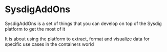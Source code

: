 # SysdigAddOns
SysdigAddOns is a set of things that you can develop on top of the Sysdig platform to get the most of it

It is about using the platform to extract, format and visualize data for specific use cases in the containers world

